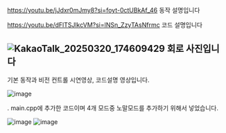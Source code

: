 https://youtu.be/jJdxr0mJmy8?si=foyt-0ctUBkAf_46 
동작 설명입니다

https://youtu.be/dFlTSJlkcVM?si=lNSn_ZzyTAsNfrmc
코드 설명입니다

![KakaoTalk_20250320_174609429](https://github.com/user-attachments/assets/762dd00f-7936-4500-9f2e-6708aca9cd2d)
회로 사진입니다
---


기본 동작과 비전 컨트롤 시연영상, 코드설명 영상입니다.

![image](https://github.com/user-attachments/assets/7891effb-cb18-4d32-89ef-9014b37b0dfb)

. main.cpp에 추가한 코드이며 4개 모드중 노말모드를 추가하기 위해서 넣었습니다.

![image](https://github.com/user-attachments/assets/2f7e79b3-fe59-43ca-a6ee-35c53dcd85e1)
![image](https://github.com/user-attachments/assets/aa4e8823-b8ec-4c73-9f49-60dc87c99326)



